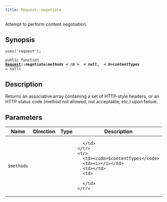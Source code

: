 ```yaml
---
title: Request::negotiate
---
```


Attempt to perform content negotiation.

## Synopsis

<code>uses('request');</code>

<code>public function <b><a href="Request">Request</a>::negotiate</b>(<b>$methods</b> = null, <b>$contentTypes</b> = null)</code>

## Description

Returns an associative array containing a set of HTTP-style headers,
or an HTTP status code (method not allowed, not acceptable, etc.) upon
failure.

## Parameters

<table>
  <thead>
    <tr>
      <th>Name</th>
      <th>Direction</th>
      <th>Type</th>
      <th>Description</th>
    </tr>
  </thead>
  <tbody>
    <tr>
      <td><code>$methods</code>
      <td><i></i></td>
      <td></td>
      <td>

      </td>
    </tr>
    <tr>
      <td><code>$contentTypes</code>
      <td><i></i></td>
      <td></td>
      <td>

      </td>
    </tr>
  </tbody>
</table>

